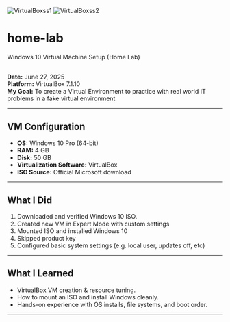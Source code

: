 ![VirtualBoxss1](https://github.com/user-attachments/assets/02c413b3-518a-4a53-8ec4-e80747157621)
![VirtualBoxss2](https://github.com/user-attachments/assets/bb9409d6-081b-4f55-81f6-c576cf608100)


# home-lab
Windows 10 Virtual Machine Setup (Home Lab)


##
**Date:** June 27, 2025  
**Platform:** VirtualBox 7.1.10  
**My Goal:** To create a Virtual Environment to practice with real world IT problems in a fake virtual environment

---

## VM Configuration
- **OS:** Windows 10 Pro (64-bit)
- **RAM:** 4 GB  
- **Disk:** 50 GB 
- **Virtualization Software:** VirtualBox
- **ISO Source:** Official Microsoft download

---

## What I Did
1. Downloaded and verified Windows 10 ISO.
2. Created new VM in Expert Mode with custom settings
3. Mounted ISO and installed Windows 10
4. Skipped product key
5. Configured basic system settings (e.g. local user, updates off, etc)

---

## What I Learned
- VirtualBox VM creation & resource tuning.
- How to mount an ISO and install Windows cleanly.
- Hands-on experience with OS installs, file systems, and boot order.



---
